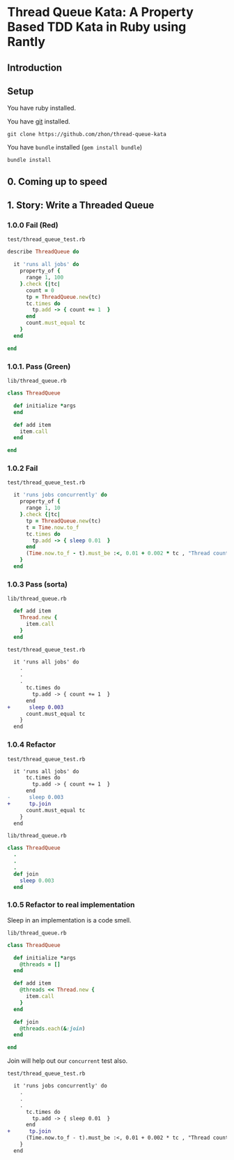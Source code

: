 Thread Queue Kata: A Property Based TDD Kata in Ruby using Rantly
=====

Introduction
------------

Setup
-----

You have ruby installed.

You have [git](http://git-scm.com/downloads) installed.

``git clone https://github.com/zhon/thread-queue-kata``

You have ``bundle`` installed (``gem install bundle``)

``bundle install``

## 0. Coming up to speed

## 1. Story: Write a Threaded Queue

### 1.0.0 Fail (Red)

``test/thread_queue_test.rb``
```ruby
describe ThreadQueue do

  it 'runs all jobs' do
    property_of {
      range 1, 100
    }.check {|tc|
      count = 0
      tp = ThreadQueue.new(tc)
      tc.times do
        tp.add -> { count += 1  }
      end
      count.must_equal tc
    }
  end

end
```
### 1.0.1. Pass (Green)

``lib/thread_queue.rb``

```ruby
class ThreadQueue

  def initialize *args
  end

  def add item
    item.call
  end

end
```

### 1.0.2 Fail

``test/thread_queue_test.rb``
```ruby
  it 'runs jobs concurrently' do
    property_of {
      range 1, 10
    }.check {|tc|
      tp = ThreadQueue.new(tc)
      t = Time.now.to_f
      tc.times do
        tp.add -> { sleep 0.01  }
      end
      (Time.now.to_f - t).must_be :<, 0.01 + 0.002 * tc , "Thread count #{tc}"
    }
  end
```

### 1.0.3 Pass (sorta)

``lib/thread_queue.rb``
```ruby
  def add item
    Thread.new {
      item.call
    }
  end
```

``test/thread_queue_test.rb``
```diff
  it 'runs all jobs' do
    .
    .
    .
      tc.times do
        tp.add -> { count += 1  }
      end
+      sleep 0.003
      count.must_equal tc
    }
  end
```

### 1.0.4 Refactor


``test/thread_queue_test.rb``
```diff
  it 'runs all jobs' do
      tc.times do
        tp.add -> { count += 1  }
      end
-      sleep 0.003
+      tp.join
      count.must_equal tc
    }
  end
```

``lib/thread_queue.rb``
```ruby
class ThreadQueue
  .
  .
  .
  def join
    sleep 0.003
  end
```

### 1.0.5 Refactor to real implementation


Sleep in an implementation is a code smell.


``lib/thread_queue.rb``
```ruby
class ThreadQueue

  def initialize *args
    @threads = []
  end

  def add item
    @threads << Thread.new {
      item.call
    }
  end

  def join
    @threads.each(&:join)
  end

end
```

Join will help out our ``concurrent`` test also.

``test/thread_queue_test.rb``
```diff
  it 'runs jobs concurrently' do
    .
    .
    .
      tc.times do
        tp.add -> { sleep 0.01  }
      end
+      tp.join
      (Time.now.to_f - t).must_be :<, 0.01 + 0.002 * tc , "Thread count #{tc}"
    }
  end
```

